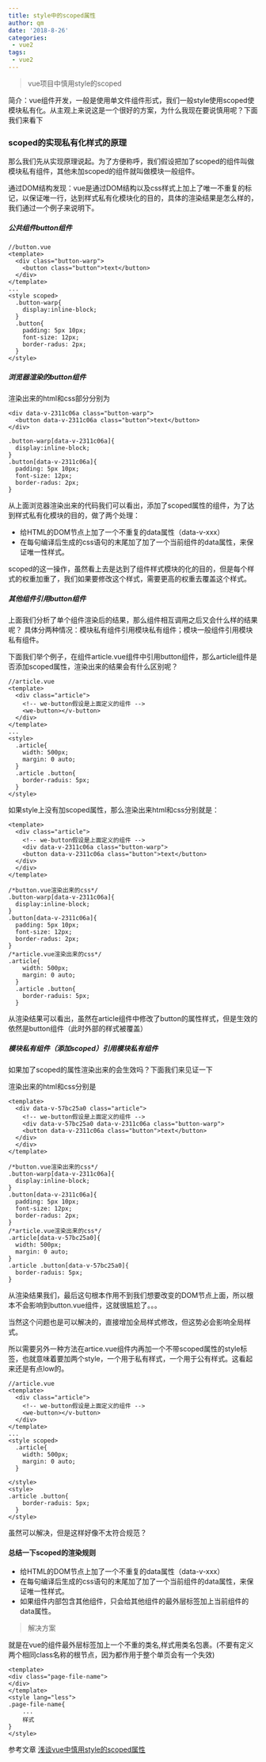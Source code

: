 ```yaml
---
title: style中的scoped属性
author: qm
date: '2018-8-26'
categories:
 - vue2
tags:
 - vue2
---
```


> vue项目中慎用style的scoped

简介：vue组件开发，一般是使用单文件组件形式，我们一般style使用scoped使模块私有化。从主观上来说这是一个很好的方案，为什么我现在要说慎用呢？下面我们来看下

### scoped的实现私有化样式的原理
那么我们先从实现原理说起。为了方便称呼，我们假设把加了scoped的组件叫做模块私有组件，其他未加scoped的组件就叫做模块一般组件。

通过DOM结构发现：vue是通过DOM结构以及css样式上加上了唯一不重复的标记，以保证唯一行，达到样式私有化模块化的目的，具体的渲染结果是怎么样的，我们通过一个例子来说明下。

##### 公共组件button组件

```
//button.vue
<template>
  <div class="button-warp">
    <button class="button">text</button>
  </div>
</template>
...
<style scoped>
  .button-warp{
    display:inline-block;
  }
  .button{
    padding: 5px 10px;
    font-size: 12px;
    border-radus: 2px;
  }
</style>
```
##### 浏览器渲染的button组件

渲染出来的html和css部分分别为

```
<div data-v-2311c06a class="button-warp">
  <button data-v-2311c06a class="button">text</button>
</div>
```

```
.button-warp[data-v-2311c06a]{
  display:inline-block;
}
.button[data-v-2311c06a]{
  padding: 5px 10px;
  font-size: 12px;
  border-radus: 2px;
}
```
从上面浏览器渲染出来的代码我们可以看出，添加了scoped属性的组件，为了达到样式私有化模块的目的，做了两个处理：

- 给HTML的DOM节点上加了一个不重复的data属性（data-v-xxx）
- 在每句编译后生成的css语句的末尾加了加了一个当前组件的data属性，来保证唯一性样式。

scoped的这一操作，虽然看上去是达到了组件样式模块的化的目的，但是每个样式的权重加重了，我们如果要修改这个样式，需要更高的权重去覆盖这个样式。

##### 其他组件引用button组件

上面我们分析了单个组件渲染后的结果，那么组件相互调用之后又会什么样的结果呢？
具体分两种情况：模块私有组件引用模块私有组件；模块一般组件引用模块私有组件。

下面我们举个例子，在组件article.vue组件中引用button组件，那么article组件是否添加scoped属性，渲染出来的结果会有什么区别呢？

```
//article.vue
<template>
  <div class="article">
    <!-- we-button假设是上面定义的组件 -->
    <we-button></v-button>
  </div>
</template>
...
<style>
  .article{
    width: 500px;
    margin: 0 auto;
  }
  .article .button{
    border-raduis: 5px;
  }
</style>
```
如果style上没有加scoped属性，那么渲染出来html和css分别就是：

```
<template>
  <div class="article">
    <!-- we-button假设是上面定义的组件 -->
    <div data-v-2311c06a class="button-warp">
    <button data-v-2311c06a class="button">text</button>
  </div>
  </div>
</template>
```

```
/*button.vue渲染出来的css*/
.button-warp[data-v-2311c06a]{
  display:inline-block;
}
.button[data-v-2311c06a]{
  padding: 5px 10px;
  font-size: 12px;
  border-radus: 2px;
}
/*article.vue渲染出来的css*/
.article{
    width: 500px;
    margin: 0 auto;
  }
  .article .button{
    border-raduis: 5px;
  }
```
从渲染结果可以看出，虽然在article组件中修改了button的属性样式，但是生效的依然是button组件（此时外部的样式被覆盖）

##### 模块私有组件（添加scoped）引用模块私有组件

如果加了scoped的属性渲染出来的会生效吗？下面我们来见证一下

渲染出来的html和css分别是


```
<template>
  <div data-v-57bc25a0 class="article">
    <!-- we-button假设是上面定义的组件 -->
    <div data-v-57bc25a0 data-v-2311c06a class="button-warp">
    <button data-v-2311c06a class="button">text</button>
  </div>
  </div>
</template>
```

```
/*button.vue渲染出来的css*/
.button-warp[data-v-2311c06a]{
  display:inline-block;
}
.button[data-v-2311c06a]{
  padding: 5px 10px;
  font-size: 12px;
  border-radus: 2px;
}
/*article.vue渲染出来的css*/
.article[data-v-57bc25a0]{
  width: 500px;
  margin: 0 auto;
}
.article .button[data-v-57bc25a0]{
  border-raduis: 5px;
}
```
从渲染结果我们，最后这句根本作用不到我们想要改变的DOM节点上面，所以根本不会影响到button.vue组件，这就很尴尬了。。。

当然这个问题也是可以解决的，直接增加全局样式修改，但这势必会影响全局样式。

所以需要另外一种方法在artice.vue组件内再加一个不带scoped属性的style标签，也就意味着要加两个style，一个用于私有样式，一个用于公有样式。这看起来还是有点low的。

```
//article.vue
<template>
  <div class="article">
    <!-- we-button假设是上面定义的组件 -->
    <we-button></v-button>
  </div>
</template>
...
<style scoped>
  .article{
    width: 500px;
    margin: 0 auto;
  }
  
</style>
<style>
.article .button{
    border-raduis: 5px;
  }
</style>
```
虽然可以解决，但是这样好像不太符合规范？

#### 总结一下scoped的渲染规则

- 给HTML的DOM节点上加了一个不重复的data属性（data-v-xxx）
- 在每句编译后生成的css语句的末尾加了加了一个当前组件的data属性，来保证唯一性样式。
- 如果组件内部包含其他组件，只会给其他组件的最外层标签加上当前组件的data属性。


> 解决方案

就是在vue的组件最外层标签加上一个不重的类名,样式用类名包裹。(不要有定义两个相同class名称的根节点，因为都作用于整个单页会有一个失效)

```
<template>
<div class="page-file-name">
</div>
</template>
<style lang="less">
.page-file-name{
    ...
    样式
}
</style>
```

参考文章
[浅谈vue中慎用style的scoped属性](https://www.jb51.net/article/121603.htm)
